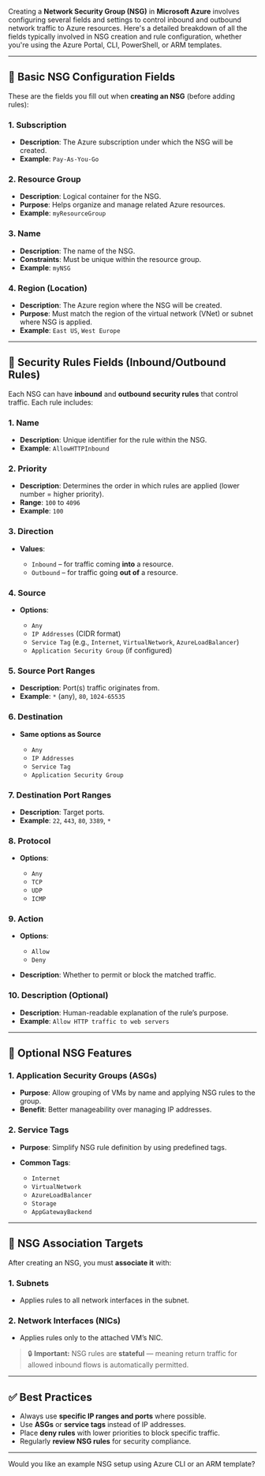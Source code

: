 Creating a **Network Security Group (NSG)** in **Microsoft Azure** involves configuring several fields and settings to control inbound and outbound network traffic to Azure resources. Here's a detailed breakdown of all the fields typically involved in NSG creation and rule configuration, whether you're using the Azure Portal, CLI, PowerShell, or ARM templates.

---

## 🧩 **Basic NSG Configuration Fields**

These are the fields you fill out when **creating an NSG** (before adding rules):

### 1. **Subscription**

* **Description**: The Azure subscription under which the NSG will be created.
* **Example**: `Pay-As-You-Go`

### 2. **Resource Group**

* **Description**: Logical container for the NSG.
* **Purpose**: Helps organize and manage related Azure resources.
* **Example**: `myResourceGroup`

### 3. **Name**

* **Description**: The name of the NSG.
* **Constraints**: Must be unique within the resource group.
* **Example**: `myNSG`

### 4. **Region (Location)**

* **Description**: The Azure region where the NSG will be created.
* **Purpose**: Must match the region of the virtual network (VNet) or subnet where NSG is applied.
* **Example**: `East US`, `West Europe`

---

## 🚦 **Security Rules Fields (Inbound/Outbound Rules)**

Each NSG can have **inbound** and **outbound security rules** that control traffic. Each rule includes:

### 1. **Name**

* **Description**: Unique identifier for the rule within the NSG.
* **Example**: `AllowHTTPInbound`

### 2. **Priority**

* **Description**: Determines the order in which rules are applied (lower number = higher priority).
* **Range**: `100` to `4096`
* **Example**: `100`

### 3. **Direction**

* **Values**:

  * `Inbound` – for traffic coming **into** a resource.
  * `Outbound` – for traffic going **out of** a resource.

### 4. **Source**

* **Options**:

  * `Any`
  * `IP Addresses` (CIDR format)
  * `Service Tag` (e.g., `Internet`, `VirtualNetwork`, `AzureLoadBalancer`)
  * `Application Security Group` (if configured)

### 5. **Source Port Ranges**

* **Description**: Port(s) traffic originates from.
* **Example**: `*` (any), `80`, `1024-65535`

### 6. **Destination**

* **Same options as Source**

  * `Any`
  * `IP Addresses`
  * `Service Tag`
  * `Application Security Group`

### 7. **Destination Port Ranges**

* **Description**: Target ports.
* **Example**: `22`, `443`, `80`, `3389`, `*`

### 8. **Protocol**

* **Options**:

  * `Any`
  * `TCP`
  * `UDP`
  * `ICMP`

### 9. **Action**

* **Options**:

  * `Allow`
  * `Deny`
* **Description**: Whether to permit or block the matched traffic.

### 10. **Description (Optional)**

* **Description**: Human-readable explanation of the rule’s purpose.
* **Example**: `Allow HTTP traffic to web servers`

---

## 🧰 **Optional NSG Features**

### 1. **Application Security Groups (ASGs)**

* **Purpose**: Allow grouping of VMs by name and applying NSG rules to the group.
* **Benefit**: Better manageability over managing IP addresses.

### 2. **Service Tags**

* **Purpose**: Simplify NSG rule definition by using predefined tags.
* **Common Tags**:

  * `Internet`
  * `VirtualNetwork`
  * `AzureLoadBalancer`
  * `Storage`
  * `AppGatewayBackend`

---

## 🔗 **NSG Association Targets**

After creating an NSG, you must **associate it** with:

### 1. **Subnets**

* Applies rules to all network interfaces in the subnet.

### 2. **Network Interfaces (NICs)**

* Applies rules only to the attached VM’s NIC.

> 🔒 **Important:** NSG rules are **stateful** — meaning return traffic for allowed inbound flows is automatically permitted.

---

## ✅ Best Practices

* Always use **specific IP ranges and ports** where possible.
* Use **ASGs** or **service tags** instead of IP addresses.
* Place **deny rules** with lower priorities to block specific traffic.
* Regularly **review NSG rules** for security compliance.

---

Would you like an example NSG setup using Azure CLI or an ARM template?

